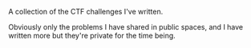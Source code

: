 A collection of the CTF challenges I've written.

Obviously only the problems I have shared in public spaces, and I have written more but they're private for the time being.